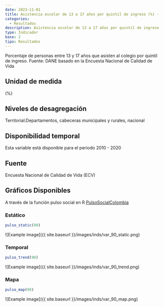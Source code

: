 ```yaml
---
date: 2023-11-01
title: Asistencia escolar de 13 a 17 años por quintil de ingreso (%) - quintil 1 (zona)
categories:
  - Resultados
description: Asistencia escolar de 13 a 17 años por quintil de ingreso (%) - quintil 1
type: Indicador
base: 2
tipo: Resultados
--- 
```


Porcentaje de personas entre 13 y 17 años que asisten al colegio por quintil de ingreso.
Fuente: DANE basado en la Encuesta Nacional de Calidad de Vida

## Unidad de medida
(%)

## Niveles de desagregación
Territorial:Departamentos, cabeceras municipales y rurales, nacional

## Disponibilidad temporal
Esta variable está disponible para el periodo 2010 - 2020

## Fuente
Encuesta Nacional de Calidad de Vida (ECV)

## Gráficos Disponibles

A través de la función pulso social en R [PulsoSocialColombia](https://github.com/pulsosocialcolombia/PulsoSocialColombia)

### Estático

``` R
pulso_static(90)
```

![Example image]({{ site.baseurl }}/images/inds/var_90_static.png)

### Temporal

``` R
pulso_trend(90)
```

![Example image]({{ site.baseurl }}/images/inds/var_90_trend.png)

### Mapa

``` R
pulso_map(90)
```

![Example image]({{ site.baseurl }}/images/inds/var_90_map.png)